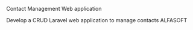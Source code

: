 Contact Management
Web application


Develop a CRUD Laravel web application to manage contacts
ALFASOFT